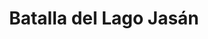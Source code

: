 ﻿---
title: "Batalla del Lago Jasán"
permalink: periodes_983.html
layout: periode
dataInici: 1938-07-29
dataFi: 1938-08-11
sidebar: periodes
pares:
  - 982:
    title: "Guerras fronterizas sino-soviéticas"
    dataInici: "(1932)"
    dataFi: "(1939)"

fills:
jocsPrincipals:
  - title: "Battle of Changkufeng Hill 1938"
    bggId: 37709
    dataInici: 
    dataFi: 

jocsEscenaris:
jocsEpoca:
jocsEpocaEscenaris:
---

